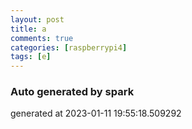 ```yaml
---
layout: post
title: a
comments: true
categories: [raspberrypi4]
tags: [e]
---
```


### Auto generated by spark
generated at 2023-01-11 19:55:18.509292
